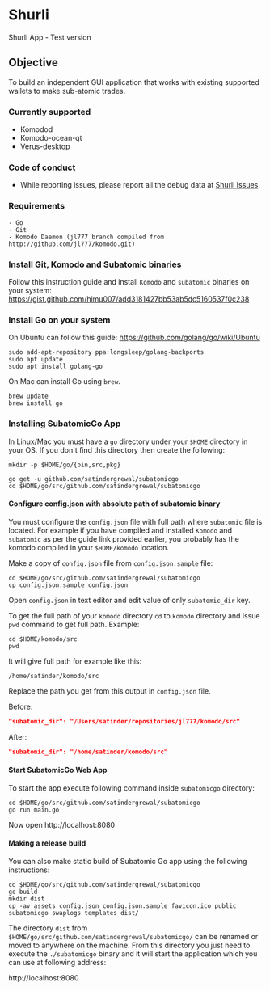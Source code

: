 # Shurli

 Shurli App - Test version

## Objective

 To build an independent GUI application that works with existing supported wallets to make sub-atomic trades.

### Currently supported

* Komodod
* Komodo-ocean-qt
* Verus-desktop

### Code of conduct

* While reporting issues, please report all the debug data at [Shurli Issues](https://github.com/satindergrewal/shurli/issues).


### Requirements
    - Go
    - Git
    - Komodo Daemon (jl777 branch compiled from http://github.com/jl777/komodo.git)


### Install Git, Komodo and Subatomic binaries
Follow this instruction guide and install `Komodo` and `subatomic` binaries on your system:
https://gist.github.com/himu007/add3181427bb53ab5dc5160537f0c238

### Install Go on your system
On Ubuntu can follow this guide: https://github.com/golang/go/wiki/Ubuntu

```shell
sudo add-apt-repository ppa:longsleep/golang-backports
sudo apt update
sudo apt install golang-go
```

On Mac can install Go using `brew`.

```shell
brew update
brew install go
```

### Installing SubatomicGo App
In Linux/Mac you must have a `go` directory under your `$HOME` directory in your OS.
If you don't find this directory then create the following:

```shell
mkdir -p $HOME/go/{bin,src,pkg}
```

```
go get -u github.com/satindergrewal/subatomicgo
cd $HOME/go/src/github.com/satindergrewal/subatomicgo
```

#### Configure config.json with absolute path of subatomic binary

You must configure the `config.json` file with full path where `subatomic` file is located.
For example if you have compiled and installed `Komodo` and `subatomic` as per the guide link provided earlier, you probably has the komodo compiled in your `$HOME/komodo` location.

Make a copy of `config.json` file from `config.json.sample` file:

```shell
cd $HOME/go/src/github.com/satindergrewal/subatomicgo
cp config.json.sample config.json
```

Open `config.json` in text editor and edit value of only `subatomic_dir` key.

To get the full path of your `komodo` directory `cd` to `komodo` directory and issue `pwd` command to get full path. Example:
```
cd $HOME/komodo/src
pwd
```

It will give full path for example like this:
```
/home/satinder/komodo/src
```

Replace the path you get from this output in `config.json` file.

Before:
```json
"subatomic_dir": "/Users/satinder/repositories/jl777/komodo/src"
```

After:
```json
"subatomic_dir": "/home/satinder/komodo/src"
```

#### Start SubatomicGo Web App

To start the app execute following command inside `subatomicgo` directory:
```shell
cd $HOME/go/src/github.com/satindergrewal/subatomicgo
go run main.go
```

Now open http://localhost:8080

#### Making a release build
You can also make static build of Subatomic Go app using the following instructions:
```shell
cd $HOME/go/src/github.com/satindergrewal/subatomicgo
go build
mkdir dist
cp -av assets config.json config.json.sample favicon.ico public subatomicgo swaplogs templates dist/
```

The directory `dist` from `$HOME/go/src/github.com/satindergrewal/subatomicgo/` can be renamed or moved to anywhere on the machine.
From this directory you just need to execute the `./subatomicgo` binary and it will start the application which you can use at following address:

http://localhost:8080
